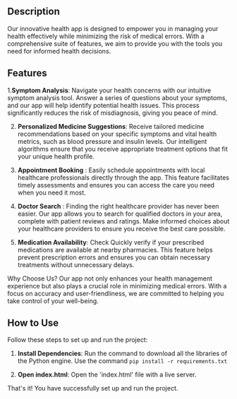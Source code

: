## Description
Our innovative health app is designed to empower you in managing your health effectively while minimizing the risk of medical errors. With a comprehensive suite of features, we aim to provide you with the tools you need for informed health decisions.

## Features
1.**Symptom Analysis**: Navigate your health concerns with our intuitive symptom analysis tool. Answer a series of questions about your symptoms, and our app will help identify potential health issues. This process significantly reduces the risk of misdiagnosis, giving you peace of mind.

2. **Personalized Medicine Suggestions**: Receive tailored medicine recommendations based on your specific symptoms and vital health metrics, such as blood pressure and insulin levels. Our intelligent algorithms ensure that you receive appropriate treatment options that fit your unique health profile.

3. **Appointment Booking** : Easily schedule appointments with local healthcare professionals directly through the app. This feature facilitates timely assessments and ensures you can access the care you need when you need it most.

4. **Doctor Search** : Finding the right healthcare provider has never been easier. Our app allows you to search for qualified doctors in your area, complete with patient reviews and ratings. Make informed choices about your healthcare providers to ensure you receive the best care possible.

5. **Medication Availability**: Check Quickly verify if your prescribed medications are available at nearby pharmacies. This feature helps prevent prescription errors and ensures you can obtain necessary treatments without unnecessary delays.

Why Choose Us? Our app not only enhances your health management experience but also plays a crucial role in minimizing medical errors. With a focus on accuracy and user-friendliness, we are committed to helping you take control of your well-being.


## How to Use

Follow these steps to set up and run the project:

1. **Install Dependencies**: Run the command to download all the libraries of the Python engine. Use the command `pip install -r requirements.txt`


2. **Open index.html**: Open the 'index.html' file with a live server.

That's it! You have successfully set up and run the project.

